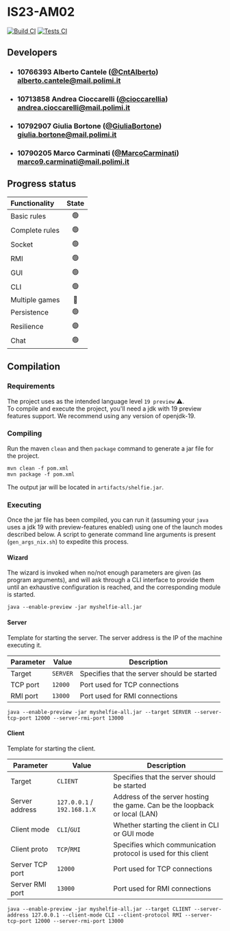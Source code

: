 # IS23-AM02

<p style="text-align: left;">
  <a href="https://github.com/cioccarellia/IS23-AM02/actions/workflows/build.yaml"><img src="https://github.com/cioccarellia/IS23-AM02/actions/workflows/build.yaml/badge.svg" alt="Build CI" /></a>
  <a href="https://github.com/cioccarellia/IS23-AM02/actions/workflows/tests.yaml"><img src="https://github.com/cioccarellia/IS23-AM02/actions/workflows/tests.yaml/badge.svg" alt="Tests CI" /></a>
</p>

## Developers

- ### 10766393    Alberto Cantele ([@CntAlberto](https://github.com/CntAlberto))<br>alberto.cantele@mail.polimi.it
- ### 10713858    Andrea Cioccarelli ([@cioccarellia](https://github.com/cioccarellia))<br>andrea.cioccarelli@mail.polimi.it
- ### 10792907    Giulia Bortone ([@GiuliaBortone](https://github.com/GiuliaBortone))<br>giulia.bortone@mail.polimi.it
- ### 10790205    Marco Carminati ([@MarcoCarminati](https://github.com/MarcoCarminati))<br>marco9.carminati@mail.polimi.it

## Progress status

| Functionality  | State |
|:---------------|:-----:|
| Basic rules    |  🟢   |
| Complete rules |  🟢   |
| Socket         |  🟢   |
| RMI            |  🟢   |
| GUI            |  🟢   |
| CLI            |  🟢   |
| Multiple games |  🔴   |
| Persistence    |  🟢   |
| Resilience     |  🟣   |
| Chat           |  🟢   |

## Compilation

### Requirements

The project uses as the intended language level `19 preview` ⚠️. <br>
To compile and execute the project, you'll need a jdk with 19 preview features support.
We recommend using any version of openjdk-19.

### Compiling
Run the maven `clean` and then `package` command to generate a jar file for the project. 

```
mvn clean -f pom.xml
mvn package -f pom.xml
```

The output jar will be located in `artifacts/shelfie.jar`.

### Executing

Once the jar file has been compiled, you can run it (assuming your `java` uses a jdk 19 with preview-features enabled) using one of the launch modes described below.
A script to generate command line arguments is present (`gen_args_nix.sh`) to expedite this process.

#### Wizard

The wizard is invoked when no/not enough parameters are given (as program arguments), and will ask through a CLI interface to provide them until an exhaustive configuration is reached, and the corresponding module is started.

```
java --enable-preview -jar myshelfie-all.jar
```

#### Server

Template for starting the server. The server address is the IP of the machine executing it.

| Parameter | Value    | Description                                 |
|-----------|----------|---------------------------------------------|
| Target    | `SERVER` | Specifies that the server should be started |
| TCP port  | `12000`  | Port used for TCP connections               |
| RMI port  | `13000`  | Port used for RMI connections               |

```
java --enable-preview -jar myshelfie-all.jar --target SERVER --server-tcp-port 12000 --server-rmi-port 13000
```

#### Client

Template for starting the client.

| Parameter       | Value                       | Description                                                                |
|-----------------|-----------------------------|----------------------------------------------------------------------------|
| Target          | `CLIENT`                    | Specifies that the server should be started                                |
| Server address  | `127.0.0.1` / `192.168.1.X` | Address of the server hosting the game. Can be the loopback or local (LAN) |
| Client mode     | `CLI`/`GUI`                 | Whether starting the client in CLI or GUI mode                             |
| Client proto    | `TCP`/`RMI`                 | Specifies which communication protocol is used for this client             |
| Server TCP port | `12000`                     | Port used for TCP connections                                              |
| Server RMI port | `13000`                     | Port used for RMI connections                                              |

```
java --enable-preview -jar myshelfie-all.jar --target CLIENT --server-address 127.0.0.1 --client-mode CLI --client-protocol RMI --server-tcp-port 12000 --server-rmi-port 13000
```
